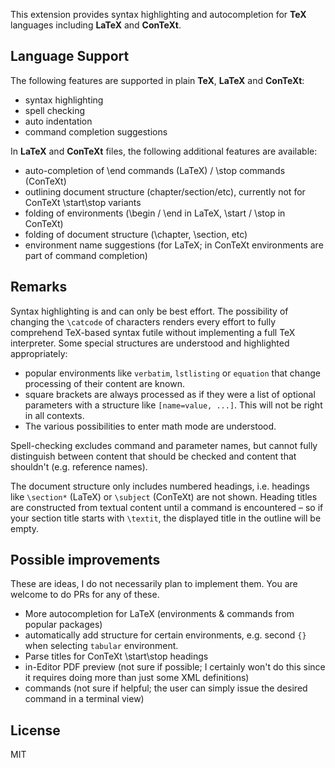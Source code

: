 This extension provides syntax highlighting and autocompletion for **TeX** languages including **LaTeX** and **ConTeXt**.

## Language Support

The following features are supported in plain **TeX**, **LaTeX** and **ConTeXt**:

- syntax highlighting
- spell checking
- auto indentation
- command completion suggestions

In **LaTeX** and **ConTeXt** files, the following additional features are available:

- auto-completion of \end commands (LaTeX) / \stop commands (ConTeXt)
- outlining document structure (chapter/section/etc), currently not for ConTeXt \start\stop variants
- folding of environments (\begin / \end in LaTeX, \start / \stop in ConTeXt)
- folding of document structure (\chapter, \section, etc)
- environment name suggestions (for LaTeX; in ConTeXt environments are part of command completion)

## Remarks

Syntax highlighting is and can only be best effort.
The possibility of changing the `\catcode` of characters renders every effort to fully comprehend TeX-based syntax futile without implementing a full TeX interpreter.
Some special structures are understood and highlighted appropriately:

 * popular environments like `verbatim`, `lstlisting` or `equation` that change processing of their content are known.
 * square brackets are always processed as if they were a list of optional parameters with a structure like `[name=value, ...]`.
   This will not be right in all contexts.
 * The various possibilities to enter math mode are understood.

Spell-checking excludes command and parameter names, but cannot fully distinguish between content that should be checked and content that shouldn't (e.g. reference names).

The document structure only includes numbered headings, i.e. headings like `\section*` (LaTeX) or `\subject` (ConTeXt) are not shown.
Heading titles are constructed from textual content until a command is encountered – so if your section title starts with `\textit`, the displayed title in the outline will be empty.

## Possible improvements

These are ideas, I do not necessarily plan to implement them.
You are welcome to do PRs for any of these.

- More autocompletion for LaTeX (environments & commands from popular packages)
- automatically add structure for certain environments, e.g. second `{}` when selecting `tabular` environment.
- Parse titles for ConTeXt \start\stop headings
- in-Editor PDF preview (not sure if possible; I certainly won't do this since it requires doing more than just some XML definitions)
- commands (not sure if helpful; the user can simply issue the desired command in a terminal view)

## License

MIT